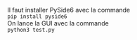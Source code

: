 Il faut installer PySide6 avec la commande
<br/>
```pip install pyside6```
<br/>
On lance la GUI avec la commande
<br/>
```python3 test.py```
